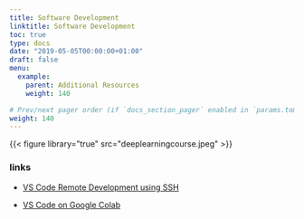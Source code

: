 ```yaml
---
title: Software Development
linktitle: Software Development
toc: true
type: docs
date: "2019-05-05T00:00:00+01:00"
draft: false
menu:
  example:
    parent: Additional Resources
    weight: 140

# Prev/next pager order (if `docs_section_pager` enabled in `params.toml`)
weight: 140
---
```


{{< figure library="true" src="deeplearningcourse.jpeg" >}}

### links

* [VS Code Remote Development using SSH](https://code.visualstudio.com/docs/remote/ssh)

* [VS Code on Google Colab](https://amitness.com/vscode-on-colab)
